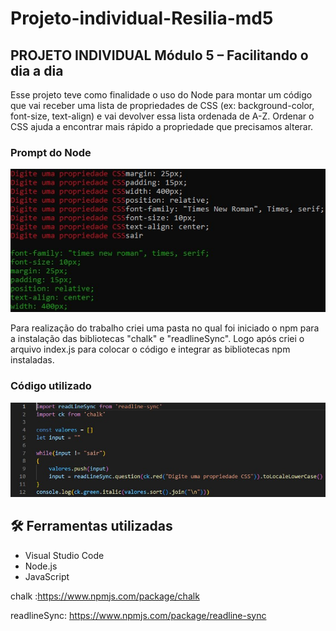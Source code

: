 # Projeto-individual-Resilia-md5

## PROJETO INDIVIDUAL Módulo 5 – Facilitando o dia a dia

Esse projeto teve como finalidade o uso do Node para montar um código que vai receber uma lista de propriedades de CSS (ex: background-color, font-size, text-align) e vai devolver essa lista ordenada de A-Z. Ordenar o CSS ajuda a encontrar mais rápido a propriedade que precisamos alterar.

### Prompt do Node 
![imagem Node Prompt](./img/print_prompt.jpg)

Para realização do trabalho criei uma pasta no qual foi iniciado o npm para a instalação das bibliotecas "chalk" e "readlineSync". Logo após criei o arquivo index.js para colocar o código e integrar as bibliotecas npm instaladas.

### Código utilizado
![imagem do código utilizado](./img/print_VScode.jpg)

## :hammer_and_wrench: Ferramentas utilizadas
* Visual Studio Code
* Node.js
* JavaScript

chalk :https://www.npmjs.com/package/chalk

readlineSync: https://www.npmjs.com/package/readline-sync
